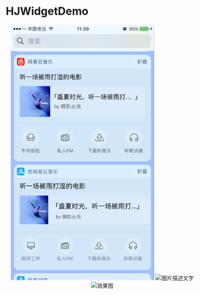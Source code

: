 # HJWidgetDemo
<div align=center><img src="https://github.com/HJZone/images/blob/master/screenshots/widgetDemo/widget_002.png?raw=true" width="375" height="667" alt="仿网易云音乐效果图"/>
<img src="https://github.com/images/screenshots/widgetDemo/widget_002.png" width="150" height="200" alt="图片描述文字"/>
<img src="https://github.com/HJZone/HJWidgetDemo/screenshots/012.png" width="150" height="200" alt="效果图"/>
